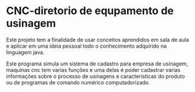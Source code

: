 # CNC-diretorio de equpamento de usinagem
Este projeto tem a finalidade de usar conceitos aprendidos em sala de aula e aplicar em uma ideia  pessoal todo o conhecimento 
adquirido na linguagem java.

Este programa simula um sistema de cadastro para empresa de usinagem, maquinas cnc tem varias funções e uma delas é poder cadastrar
varias informações sobre o processo de usinagens e características do produto ou de programas de comando numérico computadorizado.

